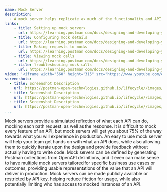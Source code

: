 ```yaml
---
name: Mock Server
description: 
  - A mock server helps replicate as much of the functionality and API would have in production, before the time to actually have to write any code, making APIs be more tangible and real early on in the lifecycle, allowing teams to rapidly design an API that meets the needs of everyone involved, providing usable elements that power design, documentation, testing, and other elements of the API lifecycle.
links:
    - title: Setting up mock servers
      url: https://learning.postman.com/docs/designing-and-developing-your-api/mocking-data/setting-up-mock/
    - title: Configuring mock details
      url: https://learning.postman.com/docs/designing-and-developing-your-api/mocking-data/setting-up-mock/#configuring-mock-details
    - title: Making requests to mocks
      url: https://learning.postman.com/docs/designing-and-developing-your-api/mocking-data/setting-up-mock/#making-requests-to-mocks     
    - title: Viewing mock calls
      url: https://learning.postman.com/docs/designing-and-developing-your-api/mocking-data/setting-up-mock/#viewing-mock-calls   
    - title: Troubleshooting mock calls
      url: https://learning.postman.com/docs/designing-and-developing-your-api/mocking-data/setting-up-mock/#troubleshooting-mock-calls                           
video: '<iframe width="560" height="315" src="https://www.youtube.com/embed/n_7UUghLpco" title="YouTube video player" frameborder="0" allow="accelerometer; autoplay; clipboard-write; encrypted-media; gyroscope; picture-in-picture" allowfullscreen></iframe>'
screenshots:
  - title: Screenshot Description
    url: https://postman-open-technologies.github.io/lifecycle//images/postman-screenshot.png          
  - title: Screenshot Description
    url: https://postman-open-technologies.github.io/lifecycle//images/postman-screenshot.png  
  - title: Screenshot Description
    url: https://postman-open-technologies.github.io/lifecycle//images/postman-screenshot.png   
...
```

Mock servers provide a simulated reflection of what each API can do, mocking each path request, as well as the response. It is difficult to mock every feature of an API, but mock servers will get you about 75% of the way towards what you will experience in production. An easy to use mock server will help your team get hands on with what an API does, while also allowing them to quickly iterate upon the design and provide feedback without actually having to write code. Mock servers can be defined by generating Postman collections from OpenAPI definitions, and it even can make sense to have multiple mock servers tailored for specific business use cases or outcomes, providing usable representations of the value that an API will deliver in production. Mock servers can be made publicly available or restricted by API key, helping reduce friction for usage, while also potentially limiting who has access to mocked instances of an API.
